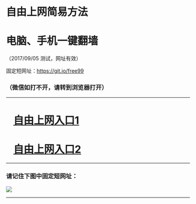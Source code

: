 ﻿# 自由上网简易方法

# 电脑、手机一键翻墙

（2017/09/05 测试，网址有效）

固定短网址：https://git.io/free99

### （微信如打不开，请转到浏览器打开）


***





# &nbsp;&nbsp; <a href="http://ft19467401.fwq-tz1001.xyz/fwqtz01.html?t=09050018495 " target="_blank">自由上网入口1</a>
# &nbsp;&nbsp; <a href="http://ft125198333.fwq-tz1002.xyz/fwqtz02.html?t=090500112764 " target="_blank">自由上网入口2</a>
***

### 请记住下图中固定短网址：

<img src="https://s3-us-west-2.amazonaws.com/fwq-1001/yjfq-20170905okok.png" /> 


***

